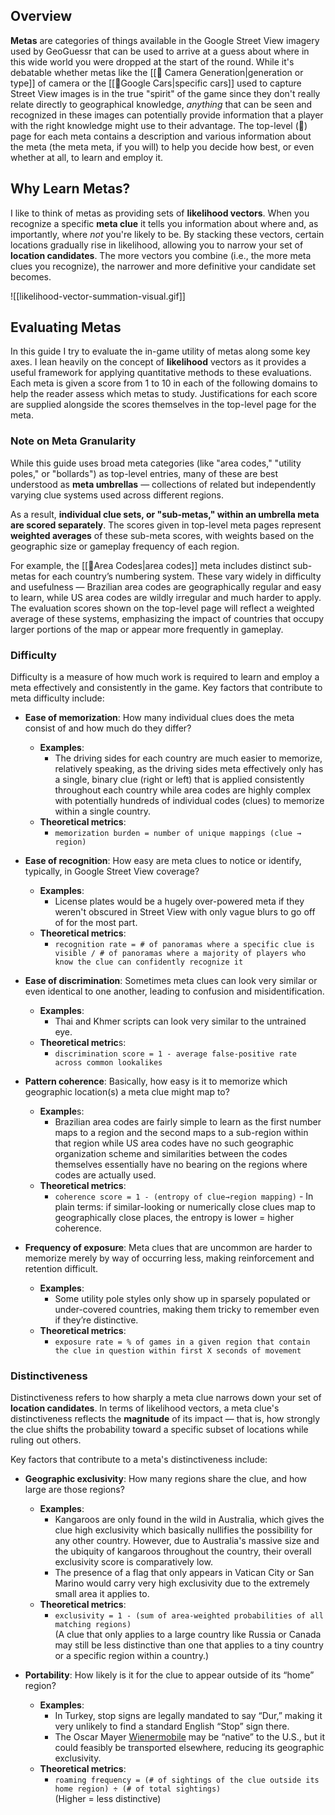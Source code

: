 ## **Overview**

**Metas** are categories of things available in the Google Street View imagery used by GeoGuessr that can be used to arrive at a guess about where in this wide world you were dropped at the start of the round. While it's debatable whether metas like the [[📌 Camera Generation|generation or type]] of camera or the [[📌Google Cars|specific cars]] used to capture Street View images is in the true "spirit" of the game since they don't really relate directly to geographical knowledge, _anything_ that can be seen and recognized in these images can potentially provide information that a player with the right knowledge might use to their advantage. The top-level (📌) page for each meta contains a description and various information about the meta (the meta meta, if you will) to help you decide how best, or even whether at all, to learn and employ it.

## **Why Learn Metas?**

I like to think of metas as providing sets of **likelihood vectors**. When you recognize a specific **meta clue** it tells you information about where and, as importantly, where *not* you're likely to be. By stacking these vectors, certain locations gradually rise in likelihood, allowing you to narrow your set of **location candidates**. The more vectors you combine (i.e., the more meta clues you recognize), the narrower and more definitive your candidate set becomes.

![[likelihood-vector-summation-visual.gif]]

## **Evaluating Metas**

In this guide I try to evaluate the in-game utility of metas along some key axes. I lean heavily on the concept of **likelihood** vectors as it provides a useful framework for applying quantitative methods to these evaluations. Each meta is given a score from 1 to 10 in each of the following domains to help the reader assess which metas to study. Justifications for each score are supplied alongside the scores themselves in the top-level page for the meta.

### **Note on Meta Granularity**

While this guide uses broad meta categories (like "area codes," "utility poles," or "bollards") as top-level entries, many of these are best understood as **meta umbrellas** — collections of related but independently varying clue systems used across different regions.

As a result, **individual clue sets, or "sub-metas," within an umbrella meta are scored separately**. The scores given in top-level meta pages represent **weighted averages** of these sub-meta scores, with weights based on the geographic size or gameplay frequency of each region.

For example, the [[📌Area Codes|area codes]] meta includes distinct sub-metas for each country’s numbering system. These vary widely in difficulty and usefulness — Brazilian area codes are geographically regular and easy to learn, while US area codes are wildly irregular and much harder to apply. The evaluation scores shown on the top-level page will reflect a weighted average of these systems, emphasizing the impact of countries that occupy larger portions of the map or appear more frequently in gameplay.

### **Difficulty**

Difficulty is a measure of how much work is required to learn and employ a meta effectively and consistently in the game. Key factors that contribute to meta difficulty include:

- **Ease of memorization**: How many individual clues does the meta consist of and how much do they differ?
	- **Examples**:
		- The driving sides for each country are much easier to memorize, relatively speaking, as the driving sides meta effectively only has a single, binary clue (right or left) that is applied consistently throughout each country while area codes are highly complex with potentially hundreds of individual codes (clues) to memorize within a single country.
	- **Theoretical metrics**:
		- `memorization burden = number of unique mappings (clue → region)`  

- **Ease of recognition**: How easy are meta clues to notice or identify, typically, in Google Street View coverage?
	- **Examples**: 
		- License plates would be a hugely over-powered meta if they weren't obscured in Street View with only vague blurs to go off of for the most part.
	- **Theoretical metrics**:  
		- `recognition rate = # of panoramas where a specific clue is visible / # of panoramas where a majority of players who know the clue can confidently recognize it`  

- **Ease of discrimination**: Sometimes meta clues can look very similar or even identical to one another, leading to confusion and misidentification.
	- **Examples**:
		- Thai and Khmer scripts can look very similar to the untrained eye.
	- **Theoretical metric**s:
		- `discrimination score = 1 - average false-positive rate across common lookalikes`  

- **Pattern coherence**: Basically, how easy is it to memorize which geographic location(s) a meta clue might map to?
	- **Example**s:
		- Brazilian area codes are fairly simple to learn as the first number maps to a region and the second maps to a sub-region within that region while US area codes have no such geographic organization scheme and similarities between the codes themselves essentially have no bearing on the regions where codes are actually used.
	- **Theoretical metrics**:
		- `coherence score = 1 - (entropy of clue→region mapping)` - In plain terms: if similar-looking or numerically close clues map to geographically close places, the entropy is lower = higher coherence.

- **Frequency of exposure**: Meta clues that are uncommon are harder to memorize merely by way of occurring less, making reinforcement and retention difficult.
	- **Examples**:
		- Some utility pole styles only show up in sparsely populated or under-covered countries, making them tricky to remember even if they’re distinctive.
	- **Theoretical metrics**:
		- `exposure rate = % of games in a given region that contain the clue in question within first X seconds of movement`

### **Distinctiveness**

Distinctiveness refers to how sharply a meta clue narrows down your set of **location candidates**. In terms of likelihood vectors, a meta clue's distinctiveness reflects the **magnitude** of its impact — that is, how strongly the clue shifts the probability toward a specific subset of locations while ruling out others.

Key factors that contribute to a meta's distinctiveness include:

- **Geographic exclusivity**: How many regions share the clue, and how large are those regions?
	- **Examples**:
		- Kangaroos are only found in the wild in Australia, which gives the clue high exclusivity which basically nullifies the possibility for any other country. However, due to Australia's massive size and the ubiquity of kangaroos throughout the country, their overall exclusivity score is comparatively low.
		- The presence of a flag that only appears in Vatican City or San Marino would carry very high exclusivity due to the extremely small area it applies to.
	- **Theoretical metrics**:
		- `exclusivity = 1 - (sum of area-weighted probabilities of all matching regions)`  
		  (A clue that only applies to a large country like Russia or Canada may still be less distinctive than one that applies to a tiny country or a specific region within a country.)


- **Portability**: How likely is it for the clue to appear outside of its “home” region?
	- **Examples**:
		- In Turkey, stop signs are legally mandated to say “Dur,” making it very unlikely to find a standard English “Stop” sign there.
		- The Oscar Mayer [Wienermobile](https://en.wikipedia.org/wiki/Wienermobile) may be “native” to the U.S., but it could feasibly be transported elsewhere, reducing its geographic exclusivity.
	- **Theoretical metrics**:
		- `roaming frequency = (# of sightings of the clue outside its home region) ÷ (# of total sightings)`  
		  (Higher = less distinctive)





